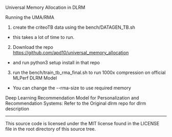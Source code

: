 Universal Memory Allocation in DLRM

Running the UMA/RMA 

1) create the criteoTB data using the bench/DATAGEN_TB.sh 
  - this takes a lot of time to run. 
2) Download the repo https://github.com/apd10/universal_memory_allocation
  - and run python3 setup install in that repo
3) run the bench/train_tb_rma_final.sh to run 1000x compression on official MLPerf DLRM Model
  - You can change the --rma-size to use required memory  



Deep Learning Recommendation Model for Personalization and Recommendation Systems:
Refer to the Original dlrm repo for dlrm description

---------------------------
This source code is licensed under the MIT license found in the
LICENSE file in the root directory of this source tree.
